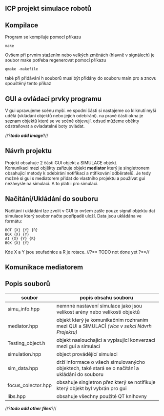 ## ICP projekt **simulace robotů**

## Kompilace

Program se kompiluje pomocí příkazu

    make

Ovšem při prvním stažením nebo velkých změnách (hlavně v signálech) je soubor make potřeba regenerovat pomocí příkazu

    qmake -makefile

také při přidávání h souborů musí být přidány do souboru main.pro a znovu spouštěný tento příkaz


## GUI a ovládací prvky programu

V gui upravujeme scénu myší. ve spodní části si nastajeme co kliknutí myši udělá (vkládání objektů nebo jejich odebírání).
na pravé části okna je seznam objektů které se ve scéně objevují. odsud můžeme oběkty odstraňovat a ovladatelné boty ovládat.

//?***todo add image***?//


## Návrh projektu

Projekt obsahuje 2 části GUI objekt a SIMULACE objekt. \
Komunikaci mezi objěkty zařizuje objekt **mediator** který je singletronem obsahující metody k odebírání notifikací a ntifikování odběratelů. 
Je tedy možné si gui s mediatorem přidat do vlastního projektu a používat gui nezávysle na simulaci. A to platí i pro simulaci.


## Načítání/Ukládání do souboru
Načítání i ukládání lze zvolit v GUI to ovšem zašle pouze signál objektu dat simulace který soubor načte popřípadě uloží.
Data jsou ukládána ve formátu:

    BOT {X} {Y} {R}
    BOX {X} {Y}
    AI {X} {Y} {R}
    BOX {X} {Y}

Kde X a Y jsou souřadnice a R je rotace. 
//?** TODO not done yet ?**//

## Komunikace mediatorem



## Popis souborů

|      soubor      |           popis obsahu souboru                                                                |
|------------------|-----------------------------------------------------------------------------------------------|
|simu_info.hpp     | nemnné nastavení simulace jako jsou velikost arény nebo velikosti objektů                     |
|mediator.hpp      | objekt který je komunikačním rozhraním mezi QUI a SIMULACÍ *(více v sekci Návrh Projektu)*    |
|Testing_object.h  | objekt naslouchající a vypisující konverzaci mezi gui a simulací                              |
|simulation.hpp    | object provádějící simulaci                                                                   |
|sim_data.hpp      | drží informace o všech simulovanýcho objektech, také stará se o načítání a ukládání do souboru|
|focus_colector.hpp| obsahuje singletron přez který se notifikuje který objekt byl vybrán pro gui                  |
|libs.hpp          | obsahuje všechny použité QT knihovny                                                          |
//?***todo add other files***?//
